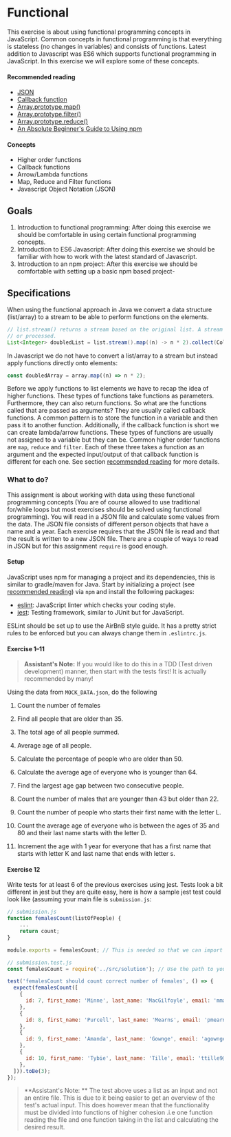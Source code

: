 # Functional
This exercise is about using functional programming concepts in JavaScript. Common concepts in functional programming is
 that everything is stateless (no changes in variables) and consists of functions. Latest addition to Javascript was ES6
 which supports functional programming in JavaScript. In this exercise we will explore some of these concepts.

#### Recommended reading
- [JSON](https://www.json.org/json-en.html)
- [Callback function](https://developer.mozilla.org/en-US/docs/Glossary/Callback_function)
- [Array.prototype.map()](https://developer.mozilla.org/en-US/docs/Web/JavaScript/Reference/Global_Objects/Array/map)
- [Array.prototype.filter()](https://developer.mozilla.org/en-US/docs/Web/JavaScript/Reference/Global_Objects/Array/filter)
- [Array.prototype.reduce()](https://developer.mozilla.org/en-US/docs/Web/JavaScript/Reference/Global_Objects/Array/reduce)
- [An Absolute Beginner's Guide to Using npm](https://nodesource.com/blog/an-absolute-beginners-guide-to-using-npm/)

#### Concepts
- Higher order functions
- Callback functions
- Arrow/Lambda functions
- Map, Reduce and Filter functions
- Javascript Object Notation (JSON)

## Goals
1. Introduction to functional programming:​ After doing this exercise we should be comfortable in using certain
functional programming concepts.
2. Introduction to ES6 Javascript:​ After doing this exercise we should be familiar with how to work with the latest 
standard of Javascript.
3. Introduction to an npm project: After this exercise we should be comfortable with setting up a basic npm based project-

## Specifications
When using the functional approach in Java we convert a data structure (list/array) to a stream to be able to perform 
functions on the elements.

```java
// list.stream() returns a stream based on the original list. A stream can be seen as a flow of data to be extracted
// or processed. 
List<Integer> doubledList = list.stream().map((n) -> n * 2).collect(Collectors.toList());
```

In Javascript we do not have to convert a list/array to a stream but instead apply functions directly onto elements:
```javascript
const doubledArray = array.map((n) => n * 2);
```

Before we apply functions to list elements we have to recap the idea of higher functions. These types of functions take functions as parameters. Furthermore, they can also return functions. 
So what are the functions called that are passed as arguments? They are usually called c​allback functions. A common pattern is to store the function in a variable and then pass it to another function.
Additionally, if the callback function is short we can create lambda/arrow functions. These types of functions are usually not assigned to a variable but they can be.
Common higher order functions are `map`, `reduce` and `filter`. Each of these three takes a function as an argument and the expected input/output of that callback function 
is different for each one. See section [recommended reading](#recommended-reading) for more details.

### What to do?
This assignment is about working with data using these functional programming concepts (You are of course allowed to 
use traditional for/while loops but most exercises should be solved using functional programming). You will read in a JSON file and
calculate some values from the data. The JSON file consists of different person objects that have a name and a year.
Each exercise requires that the JSON file is read and that the result is written to a new JSON file. There are a couple of ways 
to read in JSON but for this assignment `require` is good enough.
 
 #### Setup
 JavaScript uses npm for managing a project and its dependencies, this is similar to gradle/maven for Java.
 Start by initializing a project (see [recommended reading](#recommended-reading)) via `npm` and install the following packages:
 - [eslint](https://eslint.org/): JavaScript linter which checks your coding style.
 - [jest](https://jestjs.io/): Testing framework, similar to JUnit but for JavaScript.
 
 ESLint should be set up to use the AirBnB style guide. It has a pretty strict rules to be enforced but you can always
 change them in `.eslintrc.js`.
 
#### Exercise 1–11
> **Assistant's Note:** If you would like to do this in a TDD (Test driven development)
> manner, then start with the tests first! It is actually recommended by many!

Using the data from `MOCK_DATA.json`, do the following 
1. Count the number of females
2. Find all people that are older than 35.
3. The total age of all people summed.

4. Average age of all people.
5. Calculate the percentage of people who are older than 50.
6. Calculate the average age of everyone who is younger than 64. 

7. Find the largest age gap between two consecutive people.
8. Count the number of males that are younger than 43 but older than 22.
9. Count the number of people who starts their first name with the letter L. 

10. Count the average age of everyone who is between the ages of 35 and 80 and their last name starts with the letter D. 
11. Increment the age with 1 year for everyone that has a first name that starts with letter K and last name that ends with letter s. 


#### Exercise 12
Write tests for at least 6 of the previous exercises using jest. Tests look a bit different in jest but they are quite easy,
here is how a sample jest test could look like (assuming your main file is `submission.js`:
```javascript
// submission.js
function femalesCount(listOfPeople) {
    ...
    return count;
}

module.exports = femalesCount; // This is needed so that we can import it in another file
```
```javascript
// submission.test.js
const femalesCount = require('../src/solution'); // Use the path to your submission file

test('femalesCount should count correct number of females', () => {
  expect(femalesCount([
    {
      id: 7, first_name: 'Minne', last_name: 'MacGilfoyle', email: 'mmacgilfoyle6@amazon.co.jp', gender: 'Female', ip_address: '12.246.212.112', age: 54,
    },
    {
      id: 8, first_name: 'Purcell', last_name: 'Mearns', email: 'pmearns7@chicagotribune.com', gender: 'Male', ip_address: '60.16.88.134', age: 24,
    },
    {
      id: 9, first_name: 'Amanda', last_name: 'Gownge', email: 'agownge8@t.co', gender: 'Female', ip_address: '246.160.41.135', age: 95,
    },
    {
      id: 10, first_name: 'Tybie', last_name: 'Tille', email: 'ttille9@cargocollective.com', gender: 'Female', ip_address: '82.56.248.7', age: 30,
    },
  ])).toBe(3);
});

```
> **Assistant's Note: **
> The test above uses a list as an input and not an entire file. This is due to it being easier to get an overview of
> the test's actual input. This does however mean that the functionality must be divided into functions of higher cohesion
> .i.e one function reading the file and one function taking in the list and calculating the desired result.

###
